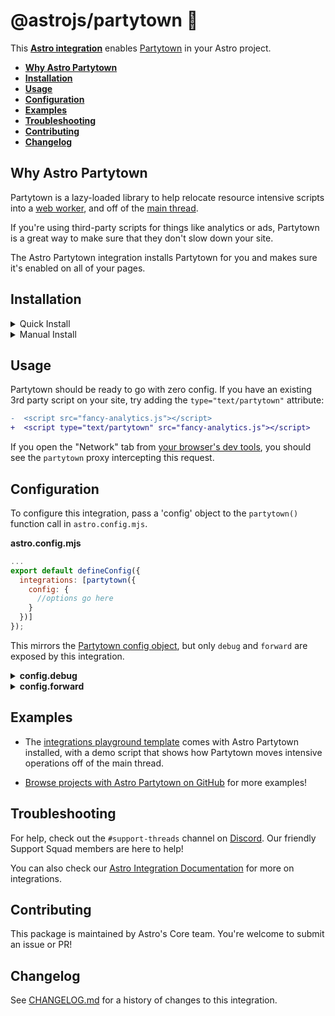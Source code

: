 # @astrojs/partytown 🎉

This **[Astro integration][astro-integration]** enables [Partytown](https://partytown.builder.io/) in your Astro project.


- <strong>[Why Astro Partytown](#why-astro-partytown)</strong>
- <strong>[Installation](#installation)</strong>
- <strong>[Usage](#usage)</strong>
- <strong>[Configuration](#configuration)</strong>
- <strong>[Examples](#examples)</strong>
- <strong>[Troubleshooting](#troubleshooting)</strong>
- <strong>[Contributing](#contributing)</strong>
- <strong>[Changelog](#changelog)</strong>

## Why Astro Partytown

Partytown is a lazy-loaded library to help relocate resource intensive scripts into a [web worker](https://developer.mozilla.org/en-US/docs/Web/API/Web_Workers_API), and off of the [main thread](https://developer.mozilla.org/en-US/docs/Glossary/Main_thread).

If you're using third-party scripts for things like analytics or ads, Partytown is a great way to make sure that they don't slow down your site.

The Astro Partytown integration installs Partytown for you and makes sure it's enabled on all of your pages.

## Installation

<details>
  <summary>Quick Install</summary>
  
The experimental `astro add` command-line tool automates the installation for you. Run one of the following commands in a new terminal window. (If you aren't sure which package manager you're using, run the first command.) Then, follow the prompts, and type "y" in the terminal (meaning "yes") for each one.
  
  ```sh
  # Using NPM
  npx astro add partytown
  # Using Yarn
  yarn astro add partytown
  # Using PNPM
  pnpx astro add partytown
  ```
  
Then, restart the dev server by typing `CTRL-C` and then `npm run astro dev` in the terminal window that was running Astro.
  
Because this command is new, it might not properly set things up. If that happens, [feel free to log an issue on our GitHub](https://github.com/withastro/astro/issues) and try the manual installation steps below.
</details>

<details>
  <summary>Manual Install</summary>
  
First, install the `@astrojs/partytown` package using your package manager. If you're using npm or aren't sure, run this in the terminal:
```sh
npm install @astrojs/partytown
```
Then, apply this integration to your `astro.config.*` file using the `integrations` property:

__astro.config.mjs__

```js
import { defineConfig } from 'astro/config';
import partytown from '@astrojs/partytown';

export default defineConfig({
  // ...
  integrations: [partytown()],
})
```
  
Then, restart the dev server.
</details>

## Usage

Partytown should be ready to go with zero config. If you have an existing 3rd party script on your site, try adding the `type="text/partytown"` attribute:

```diff
-  <script src="fancy-analytics.js"></script>
+  <script type="text/partytown" src="fancy-analytics.js"></script>
```

If you open the "Network" tab from [your browser's dev tools](https://developer.chrome.com/docs/devtools/open/), you should see the `partytown` proxy intercepting this request.

## Configuration

To configure this integration, pass a 'config' object to the `partytown()` function call in `astro.config.mjs`.

__astro.config.mjs__
```js
...
export default defineConfig({
  integrations: [partytown({
    config: {
      //options go here
    }
  })]
});
```

This mirrors the [Partytown config object](https://partytown.builder.io/configuration), but only `debug` and `forward` are exposed by this integration.

<details>
  <summary><strong>config.debug</strong></summary>

  Partytown ships with a `debug` mode; enable or disable it by passing `true` or `false` to `config.debug`. If [`debug` mode](https://partytown.builder.io/debugging) is enabled, it will output detailed logs to the browser console. 

  If this option isn't set, `debug` mode will be on by default in [dev](https://docs.astro.build/en/reference/cli-reference/#astro-dev) or [preview](https://docs.astro.build/en/reference/cli-reference/#astro-preview) mode. 

__astro.config.mjs__

```js
export default defineConfig({
  integrations: [partytown({
    // Example: Disable debug mode.
    config: { debug: false },
  
})
```
</details>

<details>
  <summary><strong>config.forward</strong></summary>
  
  Third-party scripts typically add variables to the `window` object so that you can communicate with them throughout your site. But when a script is loaded in a web-worker, it doesn't have access to that global `window` object.

  To solve this, Partytown can "patch" variables to the global window object and forward them to the appropriate script.

  You can specify which variables to forward with the `config.forward` option. [Read more in Partytown's documentation.](https://partytown.builder.io/forwarding-events)


__astro.config.mjs__

```js
export default defineConfig ({
  integrations: [partytown({
    // Example: Add dataLayer.push as a forwarding-event.
    config: { 
      forward: ["dataLayer.push"] 
    },
  })],
})
```
</details>

## Examples

- The [integrations playground template](https://github.com/withastro/astro/tree/latest/examples/integrations-playground?on=github) comes with Astro Partytown installed, with a demo script that shows how Partytown moves intensive operations off of the main thread.

- [Browse projects with Astro Partytown on GitHub](https://github.com/search?q=%22@astrojs/partytown%22+filename:package.json&type=Code) for more examples! 

## Troubleshooting

For help, check out the `#support-threads` channel on [Discord](https://astro.build/chat). Our friendly Support Squad members are here to help!

You can also check our [Astro Integration Documentation][astro-integration] for more on integrations.

## Contributing

This package is maintained by Astro's Core team. You're welcome to submit an issue or PR!

## Changelog

See [CHANGELOG.md](CHANGELOG.md) for a history of changes to this integration.

[astro-integration]: https://docs.astro.build/en/guides/integrations-guide/
